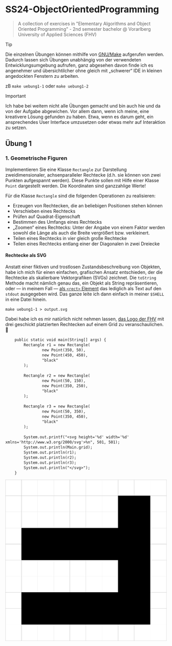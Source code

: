 # SS24-ObjectOrientedProgramming

> A collection of exercises in "Elementary Algorithms and Object Oriented Programming" - 2nd semester bachelor @
> Vorarlberg University of Applied Sciences (FHV)

> [!TIP]
> Die einzelnen Übungen können mithilfe von [GNU/Make](https://www.gnu.org/software/make/) aufgerufen werden.
> Dadurch lassen sich Übungen unabhängig von der verwendeten Entwicklungsumgebung aufrufen, ganz abgesehen davon
> finde ich es angenehmer und übersichtilcher ohne gleich mit „schwerer“ IDE in kleinen angedockten Fenstern zu arbeiten.
>
> zB `make uebung1-1` oder `make uebung1-2`

> [!IMPORTANT]
> Ich habe bei weitem nicht alle Übungen gemacht und bin auch hie und da von der Aufgabe abgewichen. Vor allem dann, wenn ich
> meine, eine kreativere Lösung gefunden zu haben. Etwa, wenn es darum geht, ein ansprechendes User Interface umzusetzen oder
> etwas mehr auf Interaktion zu setzen.

## Übung 1

### 1. Geometrische Figuren

Implementieren Sie eine Klasse `Rectangle` zur Darstellung zweidimensionaler, achsenparalleler Rechtecke (d.h. sie
können von zwei Punkten aufgespannt werden). Diese Punkte sollen mit Hilfe einer Klasse `Point` dargestellt werden. Die
Koordinaten sind ganzzahlige Werte!

Für die Klasse `Rectangle` sind die folgenden Operationen zu realisieren:

- Erzeugen von Rechtecken, die an beliebigen Positionen stehen können
- Verschieben eines Rechtecks
- Prüfen auf Quadrat-Eigenschaft
- Bestimmen des Umfangs eines Rechtecks
- „Zoomen“ eines Rechtecks: Unter der Angabe von einem Faktor werden sowohl die Länge als auch die Breite vergrößert
  bzw. verkleinert.
- Teilen eines Rechtecks in vier gleich große Rechtecke
- Teilen eines Rechtecks entlang einer der Diagonalen in zwei Dreiecke

#### Rechtecke als SVG

Anstatt einer fiktiven und trostlosen Zustandsbeschreibung von Objekten, habe ich mich für einen einfachen, grafischen Ansatz entschieden, der die Rechtecke als skalierbare Vektorgrafiken (SVGs) zeichnet. Die `toString` Methode macht nämlich genau das, ein Objekt als String repräsentieren, oder — in meinem Fall — [als `<rect>` Element](https://developer.mozilla.org/en-US/docs/Web/SVG/Element/rect) das lediglich als Text auf den `stdout` ausgegeben wird. Das ganze leite ich dann einfach in meiner `$SHELL` in eine Datei hinein.

```
make uebung1-1 > output.svg
```

Dabei habe ich es mir natürlich nicht nehmen lassen, [das Logo der FHV](https://www.fhv.at/fh/presse/logo-bildmaterial) mit drei geschickt platzierten Rechtecken auf einem Grid zu veranschaulichen. 🙌

```
    public static void main(String[] args) {
        Rectangle r1 = new Rectangle(
                new Point(350, 50),
                new Point(450, 450),
                "black"
        );

        Rectangle r2 = new Rectangle(
                new Point(50, 150),
                new Point(350, 250),
                "black"
        );

        Rectangle r3 = new Rectangle(
                new Point(50, 350),
                new Point(350, 450),
                "black"
        );

        System.out.printf("<svg height='%d' width='%d' xmlns='http://www.w3.org/2000/svg'>%n", 501, 501);
        System.out.println(Main.grid);
        System.out.println(r1);
        System.out.println(r2);
        System.out.println(r3);
        System.out.println("</svg>");
    }
```

![](./docs/uebung1/output.svg)
